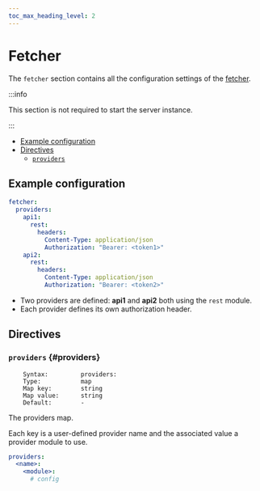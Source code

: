 ```yaml
---
toc_max_heading_level: 2
---
```


# Fetcher

The `fetcher` section contains all the configuration settings of the [fetcher](/neon/configuration/fetcher/overview/).

:::info

This section is not required to start the server instance.

:::

- [Example configuration](#example-configuration)
- [Directives](#directives)
  - [`providers`](#providers)

## Example configuration

```yaml
fetcher:
  providers:
    api1:
      rest:
        headers:
          Content-Type: application/json
          Authorization: "Bearer: <token1>"
    api2:
      rest:
        headers:
          Content-Type: application/json
          Authorization: "Bearer: <token2>"
```

- Two providers are defined: **api1** and **api2** both using the `rest` module.
- Each provider defines its own authorization header.

## Directives

### `providers` {#providers}

```
    Syntax:         providers:
    Type:           map
    Map key:        string
    Map value:      string
    Default:        -
```

The providers map.

Each key is a user-defined provider name and the associated value a provider module to use.

```yaml
providers:
  <name>:
    <module>:
      # config
```
